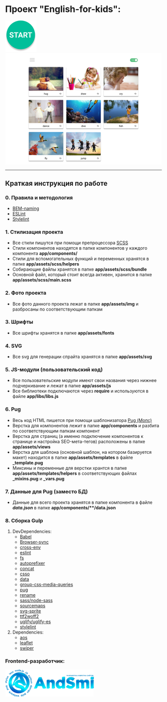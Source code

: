 # Проект "English-for-kids":
![Лого проекта][1]
![Шаблон сайта][2]

---

## Краткая инструкция по работе

### 0. Правила и методология
- [BEM-naming](https://ru.bem.info/methodology/naming-convention/#%D1%81%D1%82%D0%B8%D0%BB%D1%8C-two-dashes)
- [ESLint](https://eslint.org)
- [Stylelint](https://stylelint.io)

### 1. Стилизация проекта
- Все стили пишутся при помощи препроцессора [SCSS](https://sass-scss.ru)
- Стили компонентов находятся в папке компонентов у каждого компонента __app/components/__
- Стили для вспомогательных функций и переменных хранятся в папке __app/assets/scss/helpers__
- Собирающие файлы хранятся в папке __app/assets/scss/bundle__
- Основной файл, который стоит всегда активен, хранится в папке __app/assets/scss/main.scss__

### 2. Фото проекта
- Все фото данного проекта лежат в папке __app/assets/img__ и разбросаны по соответствующим папкам

### 3. Шрифты
- Все шрифты хранятся в папке __app/assets/fonts__

### 4. SVG
- Все svg для генерации спрайта хранятся в папке __app/assets/svg__

### 5. JS-модули (пользовательский код)
- Все пользовательские модули имеют свои названия через нижнее подчеркивание и лежат в папке __app/assets/js__
- Все библиотеки подключаются через __require__ и используются в файле __app/libs/libs.js__

### 6. Pug
- Весь код HTML пишется при помощи шаблонизатора [Pug (Мопс)](https://pugjs.org)
- Верстка для компонентов лежит в папке __app/components__ и разбита по соответствующим папкам компонент
- Верстка для страниц (а именно подключение компонентов к странице и настройка SEO-мета-тегов) расположены в папке __app/assets/views__
- Верстка для шаблона (основной шаблон, на котором базируется макет) находится в папке __app/assets/templates__ в файле __\_template.pug__
- Миксины и переменные для верстки хрантся в папке __app/assets/templates/helpers__ в соответствующих файлах __\_mixins.pug__ и __\_vars.pug__

### 7. Данные для Pug (заместо БД)
- Данные для всего проекта хранятся в папке компонента в файле __*data.json*__ в папке __app/components/**/data.json__

### 8. Сборка Gulp
1. DevDependencies:
    - [Babel](https://babeljs.io/)
    - [Browser-sync](https://browsersync.io/)
    - [cross-env](https://www.npmjs.com/package/cross-env)
    - [eslint](https://eslint.org/)
    - [fs](https://www.npmjs.com/package/fs)
    - [autoprefixer](https://autoprefixer.github.io/ru/)
    - [concat](https://www.npmjs.com/package/gulp-concat)
    - [csso](https://css.github.io/csso/csso.html)
    - [data](https://developer.mozilla.org/ru/docs/Learn/JavaScript/Objects/JSON)
    - [group-css-media-queries](https://www.npmjs.com/package/group-css-media-queries)
    - [pug](https://pugjs.org)
    - [rename](https://www.npmjs.com/package/gulp-rename)
    - [sass/node-sass](https://sass-scss.ru)
    - [sourcemaps](https://denis-creative.com/source-maps-gulp-4)
    - [svg-sprite](https://svgsprit.es)
    - [ttf2woff2](https://cloudconvert.com/ttf-to-woff2)
    - [uglify/uglify-es](https://www.uglifyjs.net)
    - [stylelint](https://stylelint.io)
2. Dependencies:
    - [aos](https://michalsnik.github.io/aos)
    - [leaflet](https://leafletjs.com)
    - [swiper](https://swiperjs.com)

### Frontend-разработчик:
[![Лого специалиста по веб-разработке][3]](https://andsmi.ru)

[1]: app/assets/webp/logo.png
[2]: figma/template.png
[3]: dev/logo.png
